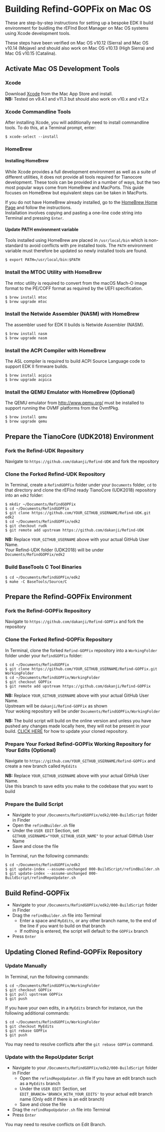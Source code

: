 # Building Refind-GOPFix on Mac OS
These are step-by-step instructions for setting up a bespoke EDK II build environment for buidling the rEFInd Boot Manager on Mac OS systems using Xcode development tools.

These steps have been verified on Mac OS v10.12 (Sierra) and Mac OS v10.14 (Mojave) and should also work on Mac OS v10.13 (High Sierra) and Mac OS v10.15 (Catalina).


## Activate Mac OS Development Tools

### Xcode
Download [Xcode](https://developer.apple.com/xcode) from the Mac App Store and install.   
**NB:** Tested on v9.4.1 and v11.3 but should also work on v10.x and v12.x

### Xcode Commandline Tools
After installing Xcode, you will additionally need to install commandline tools.  To do this, at a Terminal prompt, enter:

```
$ xcode-select --install
```

### HomeBrew

#### Installing HomeBrew

While Xcode provides a full development environment as well as a suite of different utilities, it does not provide all tools required for Tianocore development.  These tools can be provided in a number of ways, but the two most popular ways come from HomeBrew and MacPorts.  This guide focuses on HomeBrew but equivalent steps can be taken in MacPorts.

If you do not have HomeBrew already installed, go to the [HomeBrew Home Page](https://brew.sh) and follow the instructions.   
Installation involves copying and pasting a one-line code string into Terminal and pressing `Enter`.

#### Update PATH environment variable

Tools installed using HomeBrew are placed in `/usr/local/bin` which is non-standard to avoid conflicts with pre installed tools.  The `PATH` environment variable must therefore be updated so newly installed tools are found.

```
$ export PATH=/usr/local/bin:$PATH
```

### Install the MTOC Utility with HomeBrew

The mtoc utility is required to convert from the macOS Mach-O image format to the PE/COFF format as required by the UEFI specification.

```
$ brew install mtoc
$ brew upgrade mtoc
```

### Install the Netwide Assembler (NASM) with HomeBrew

The assembler used for EDK II builds is Netwide Assembler (NASM).

```
$ brew install nasm
$ brew upgrade nasm
```

### Install the ACPI Compiler with HomeBrew

The ASL compiler is required to build ACPI Source Language code to support EDK II firmware builds.

```
$ brew install acpica
$ brew upgrade acpica
```

### Install the QEMU Emulator with HomeBrew (Optional)

The QEMU emulator from http://www.qemu.org/ must be installed to support running the OVMF platforms from the OvmfPkg.

```
$ brew install qemu
$ brew upgrade qemu
```

## Prepare the TianoCore (UDK2018) Environment
### Fork the Refind-UDK Repository

Navigate to `https://github.com/dakanji/Refind-UDK` and fork the repository

### Clone the Forked Refind-UDK Repository
In Terminal, create a `RefindGOPFix` folder under your `Documents` folder, `cd` to that directory and clone the rEFInd ready TianoCore (UDK2018) repository into an `edk2` folder:

```
$ mkdir ~/Documents/RefindGOPFix
$ cd ~/Documents/RefindGOPFix
$ git clone https://github.com/YOUR_GITHUB_USERNAME/Refind-UDK.git edk2
$ cd ~/Documents/RefindGOPFix/edk2
$ git checkout rudk
$ git remote add upstream https://github.com/dakanji/Refind-UDK
```

**NB:** Replace `YOUR_GITHUB_USERNAME` above with your actual GitHub User Name.   
Your Refind-UDK folder (UDK2018) will be under `Documents/RefindGOPFix/edk2`   

### Build BaseTools C Tool Binaries

```
$ cd ~/Documents/RefindGOPFix/edk2
$ make -C BaseTools/Source/C
```


## Prepare the Refind-GOPFix Environment
### Fork the Refind-GOPFix Repository

Navigate to `https://github.com/dakanji/Refind-GOPFix` and fork the repository

### Clone the Forked Refind-GOPFix Repository

In Terminal, clone the forked `Refind-GOPFix` repository into a `WorkingFolder` folder under your `RefindGOPFix` folder:

```
$ cd ~/Documents/RefindGOPFix
$ git clone https://github.com/YOUR_GITHUB_USERNAME/Refind-GOPFix.git WorkingFolder
$ cd ~/Documents/RefindGOPFix/WorkingFolder
$ git checkout GOPFix
$ git remote add upstream https://github.com/dakanji/Refind-GOPFix
```

**NB:** Replace `YOUR_GITHUB_USERNAME` above with your actual GitHub User Name.   
Upstream will be `dakanji/Refind-GOPFix` as shown   
Your woking repository will be under `Documents/RefindGOPFix/WorkingFolder`   

**NB:** The build script will build on the online version and unless you have pushed any changes made locally here, they will not be present in your build. [CLICK HERE](https://github.com/dakanji/Refind-GOPFix/blob/GOPFix/BUILDING.md#updating-cloned-refind-gopfix-repository) for how to update your cloned repository.


### Prepare Your Forked Refind-GOPFix Working Repository for Your Edits (Optional)

Navigate to `https://github.com/YOUR_GITHUB_USERNAME/Refind-GOPFix` and create a new branch called `MyEdits`

**NB:** Replace `YOUR_GITHUB_USERNAME` above with your actual GitHub User Name.   
Use this branch to save edits you make to the codebase that you want to build


### Prepare the Build Script

- Navigate to your `/Documents/RefindGOPFix/edk2/000-BuildScript` folder in Finder
- Open the `refindBuilder.sh` file
- Under the `USER EDIT` Section, set `GITHUB_USERNAME="YOUR_GITHUB_USER_NAME"` to your actual GitHub User Name
- Save and close the file

In Terminal, run the following commands:

```
$ cd ~/Documents/RefindGOPFix/edk2
$ git update-index --assume-unchanged 000-BuildScript/refindBuilder.sh
$ git update-index --assume-unchanged 000-BuildScript/refindRepoUpdater.sh
```


## Build Refind-GOPFix
- Navigate to your `/Documents/RefindGOPFix/edk2/000-BuildScript` folder in Finder
- Drag the `refindBuilder.sh` file into Terminal
  - Enter a space and `MyEdits`, or any other branch name, to the end of the line if you want to build on that branch
  - If nothing is entered, the script will default to the `GOPFix` branch  
- Press `Enter`



## Updating Cloned Refind-GOPFix Repository
### Update Manually
In Terminal, run the following commands:

```
$ cd ~/Documents/RefindGOPFix/WorkingFolder
$ git checkout GOPFix
$ git pull upstream GOPFix
$ git push
```

If you have your own edits, in a `MyEdits` branch for instance, run the following additional commands:

```
$ cd ~/Documents/RefindGOPFix/WorkingFolder
$ git checkout MyEdits
$ git rebase GOPFix
$ git push
```

You may need to resolve conflicts after the `git rebase GOPFix` command.

### Update with the RepoUpdater Script
- Navigate to your `/Documents/RefindGOPFix/edk2/000-BuildScript` folder in Finder
  - Open the `refindRepoUpdater.sh` file If you have an edit branch such as a `MyEdits` branch
  - Under the `USER EDIT` Section, set `EDIT_BRANCH='BRANCH_WITH_YOUR_EDITS'` to your actual edit branch name (Only edit if there is an edit branch)
  - Save and close the file
- Drag the `refindRepoUpdater.sh` file into Terminal
- Press `Enter`

You may need to resolve conflicts on Edit Branch.
